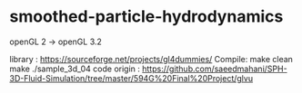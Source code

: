 # smoothed-particle-hydrodynamics

openGL 2 -> openGL 3.2

library : https://sourceforge.net/projects/gl4dummies/
Compile:
make clean
make
./sample_3d_04
code origin : https://github.com/saeedmahani/SPH-3D-Fluid-Simulation/tree/master/594G%20Final%20Project/glvu

